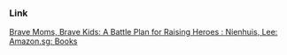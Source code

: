
### Link

[Brave Moms, Brave Kids: A Battle Plan for Raising Heroes : Nienhuis, Lee: Amazon.sg: Books](https://www.amazon.sg/Brave-Moms-Kids-Battle-Raising/dp/0736970037/ref=sr_1_5?crid=11U73ILB6IMNC&dib=eyJ2IjoiMSJ9.ob-_hxloXCGjJ_6PJhpppn4YDyGhyHFVAj885atMJZ2FRaR8ZRlCx_yfYUg07OAvNGKfzYLoSASyxBfetGQjdTx9b0LMPg0K9_Sz2hVdpYbkGpAK5X4EjQ02M_eJ6EcFaMv0bIE2y29ZZJqBRQrAiAc8toDen22SmBUrEupsuDWvavgJsIFtJbafYmATr-EG9eR0jhtHJ4HcRqX9cw3m72JApODWUF3omygBp0zQeYM.knwSAeRBUO_S1NImFxpK1Up0nKOjE3b0a6dgY7lRQIA&dib_tag=se&keywords=brave+kid&qid=1734304900&s=books&sprefix=brave+k%2Cstripbooks%2C438&sr=1-5)
